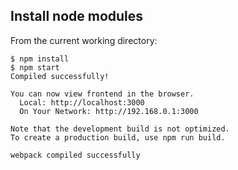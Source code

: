 ## Install node modules
From the current working directory:

~~~
$ npm install
$ npm start
Compiled successfully!

You can now view frontend in the browser.
  Local: http://localhost:3000
  On Your Network: http://192.168.0.1:3000

Note that the development build is not optimized.
To create a production build, use npm run build.

webpack compiled successfully
~~~
